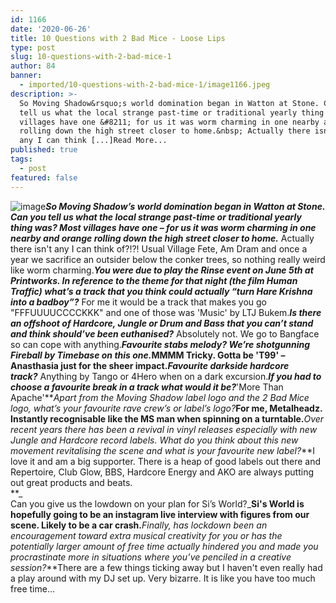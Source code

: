 ```yaml
---
id: 1166
date: '2020-06-26'
title: 10 Questions with 2 Bad Mice - Loose Lips
type: post
slug: 10-questions-with-2-bad-mice-1
author: 84
banner:
  - imported/10-questions-with-2-bad-mice-1/image1166.jpeg
description: >-
  So Moving Shadow&rsquo;s world domination began in Watton at Stone. Can you
  tell us what the local strange past-time or traditional yearly thing was? Most
  villages have one &#8211; for us it was worm charming in one nearby and orange
  rolling down the high street closer to home.&nbsp; Actually there isn&#39;t
  any I can think [...]Read More...
published: true
tags:
  - post
featured: false
---
```

![image](../imported/10-questions-with-2-bad-mice-1/image1166.jpeg)_**So Moving Shadow’s world domination began in Watton at Stone. Can you tell us what the local strange past-time or traditional yearly thing was? Most villages have one – for us it was worm charming in one nearby and orange rolling down the high street closer to home.**_ Actually there isn't any I can think of?!?! Usual Village Fete, Am Dram and once a year we sacrifice an outsider below the conker trees, so nothing really weird like worm charming._**You were due to play the Rinse event on June 5th at Printworks. In reference to the theme for that night (the film Human Traffic) what’s a track that you think could actually “turn Hare Krishna into a badboy”?**_ For me it would be a track that makes you go "FFFUUUUCCCCKKK" and one of those was 'Music' by LTJ Bukem.**_Is there an offshoot of Hardcore, Jungle or Drum and Bass that you can’t stand and think should’ve been euthanised?_** Absolutely not. We go to Bangface so can cope with anything.**_Favourite stabs melody? We’re shotgunning Fireball by Timebase on this one._**MMMM Tricky. Gotta be 'T99' – Anasthasia just for the sheer impact.**_Favourite darkside hardcore track?_** Anything by Tango or 4Hero when on a dark excursion.**_If you had to choose a favourite break in a track what would it be?_**'More Than Apache'**_Apart from the Moving Shadow label logo and the 2 Bad Mice logo, what’s your favourite rave crew’s or label’s logo?_**For me, Metalheadz. Instantly recognisable like the MS man when spinning on a turntable.**_Over recent years there has been a revival in vinyl releases especially with new Jungle and Hardcore record labels. What do you think about this new movement revitalising the scene and what is your favourite new label?_**I love it and am a big supporter. There is a heap of good labels out there and Repertoire, Club Glow, BBS, Hardcore Energy and AKO are always putting out great products and beats.  
**_  
Can you give us the lowdown on your plan for Si’s World?_**Si's World is hopefully going to be an instagram live interview with figures from our scene. Likely to be a car crash.**_Finally, has lockdown been an encouragement toward extra musical creativity for you or has the potentially larger amount of free time actually hindered you and made you procrastinate more in situations where you’ve penciled in a creative session?_**There are a few things ticking away but I haven't even really had a play around with my DJ set up. Very bizarre. It is like you have too much free time…